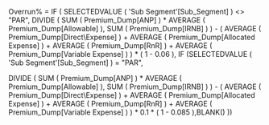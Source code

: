 Overrun% = IF ( SELECTEDVALUE ( 'Sub Segment'[Sub_Segment] ) <> "PAR",
 DIVIDE ( SUM ( Premium_Dump[ANP] ) * AVERAGE ( Premium_Dump[Allowable] ), SUM ( Premium_Dump[IRNB] ) ) - ( AVERAGE ( Premium_Dump[Direct\Expense] ) + AVERAGE ( Premium_Dump[Allocated Expense] ) + AVERAGE ( Premium_Dump[RnR] ) + AVERAGE ( Premium_Dump[Variable Expense] ) ) * ( 1 - 0.06 ), IF (SELECTEDVALUE ( 'Sub Segment'[Sub_Segment] ) = "PAR",

DIVIDE ( SUM ( Premium_Dump[ANP] ) * AVERAGE ( Premium_Dump[Allowable] ), SUM ( Premium_Dump[IRNB] ) ) - ( AVERAGE ( Premium_Dump[Direct\Expense] ) + AVERAGE ( Premium_Dump[Allocated Expense] ) + AVERAGE ( Premium_Dump[RnR] ) + AVERAGE ( Premium_Dump[Variable Expense] ) ) * 0.1 * ( 1 - 0.085 ),BLANK() ))
